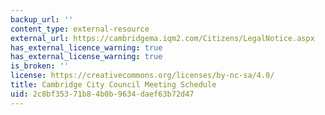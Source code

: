 ```yaml
---
backup_url: ''
content_type: external-resource
external_url: https://cambridgema.iqm2.com/Citizens/LegalNotice.aspx
has_external_licence_warning: true
has_external_license_warning: true
is_broken: ''
license: https://creativecommons.org/licenses/by-nc-sa/4.0/
title: Cambridge City Council Meeting Schedule
uid: 2c8bf353-71b8-4b0b-9634-daef63b72d47
---
```

